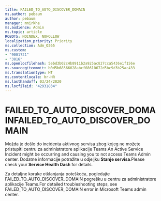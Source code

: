 ```yaml
---
title: FAILED_TO_AUTO_DISCOVER_DOMAIN
ms.author: pebaum
author: pebaum
manager: mnirkhe
ms.audience: Admin
ms.topic: article
ROBOTS: NOINDEX, NOFOLLOW
localization_priority: Priority
ms.collection: Adm_O365
ms.custom:
- "9001721"
- "3816"
ms.openlocfilehash: 5ebd3b02c4b8911b2a925ac827cca5436e1f156e
ms.sourcegitcommit: b0d5b68366028abcf08610672d5bc9d3b25ac433
ms.translationtype: HT
ms.contentlocale: hr-HR
ms.lasthandoff: 03/24/2020
ms.locfileid: "42931834"
---
```

# <a name="failed_to_auto_discover_domain"></a><span data-ttu-id="718ce-102">FAILED_TO_AUTO_DISCOVER_DOMAIN</span><span class="sxs-lookup"><span data-stu-id="718ce-102">FAILED_TO_AUTO_DISCOVER_DOMAIN</span></span>

<span data-ttu-id="718ce-103">Možda je došlo do incidenta aktivnog servisa zbog kojeg ne možete pristupiti centru za administratore aplikacije Teams.</span><span class="sxs-lookup"><span data-stu-id="718ce-103">An Active Service Incident might be occurring and causing you to not access Teams Admin center.</span></span> <span data-ttu-id="718ce-104">Dodatne informacije potražite u odjeljku **Stanje servisa**.</span><span class="sxs-lookup"><span data-stu-id="718ce-104">Please check your **Service Health Dash** for details.</span></span>

<span data-ttu-id="718ce-105">Za detaljne korake otklanjanja poteškoća, pogledajte FAILED_TO_AUTO_DISCOVER_DOMAIN pogrešku u centru za administratore aplikacije Teams.</span><span class="sxs-lookup"><span data-stu-id="718ce-105">For detailed troubleshooting steps, see FAILED_TO_AUTO_DISCOVER_DOMAIN error in Microsoft Teams admin center.</span></span>
